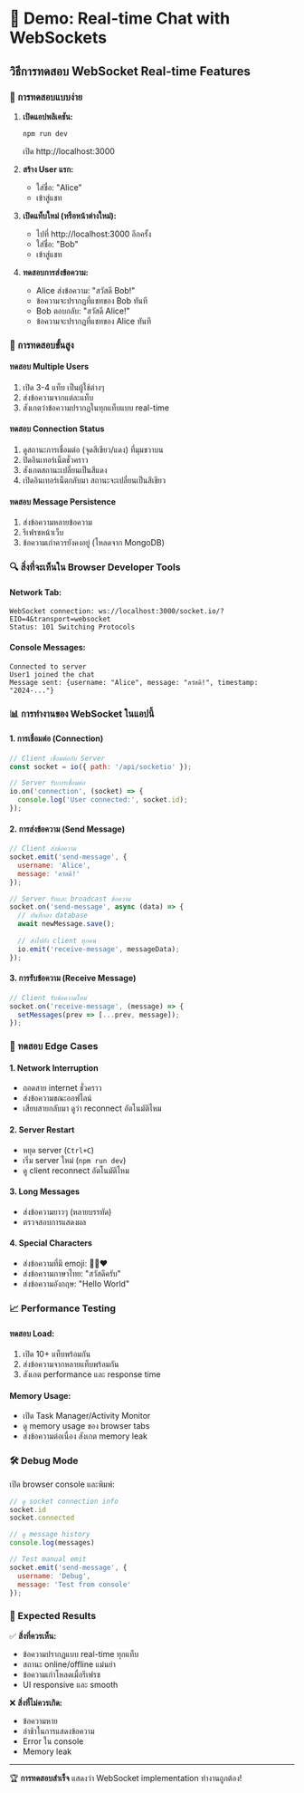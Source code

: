 # 🚀 Demo: Real-time Chat with WebSockets

## วิธีการทดสอบ WebSocket Real-time Features

### 📱 การทดสอบแบบง่าย

1. **เปิดแอปพลิเคชัน:**
   ```bash
   npm run dev
   ```
   เปิด http://localhost:3000

2. **สร้าง User แรก:**
   - ใส่ชื่อ: "Alice"
   - เข้าสู่แชท

3. **เปิดแท็บใหม่ (หรือหน้าต่างใหม่):**
   - ไปที่ http://localhost:3000 อีกครั้ง
   - ใส่ชื่อ: "Bob"
   - เข้าสู่แชท

4. **ทดสอบการส่งข้อความ:**
   - Alice ส่งข้อความ: "สวัสดี Bob!"
   - ข้อความจะปรากฏที่แชทของ Bob ทันที
   - Bob ตอบกลับ: "สวัสดี Alice!"
   - ข้อความจะปรากฏที่แชทของ Alice ทันที

### 🧪 การทดสอบขั้นสูง

#### ทดสอบ Multiple Users
1. เปิด 3-4 แท็บ เป็นผู้ใช้ต่างๆ
2. ส่งข้อความจากแต่ละแท็บ
3. สังเกตว่าข้อความปรากฏในทุกแท็บแบบ real-time

#### ทดสอบ Connection Status
1. ดูสถานะการเชื่อมต่อ (จุดสีเขียว/แดง) ที่มุมขวาบน
2. ปิดอินเทอร์เน็ตชั่วคราว
3. สังเกตสถานะเปลี่ยนเป็นสีแดง
4. เปิดอินเทอร์เน็ตกลับมา สถานะจะเปลี่ยนเป็นสีเขียว

#### ทดสอบ Message Persistence
1. ส่งข้อความหลายข้อความ
2. รีเฟรชหน้าเว็บ
3. ข้อความเก่าควรยังคงอยู่ (โหลดจาก MongoDB)

### 🔍 สิ่งที่จะเห็นใน Browser Developer Tools

#### Network Tab:
```
WebSocket connection: ws://localhost:3000/socket.io/?EIO=4&transport=websocket
Status: 101 Switching Protocols
```

#### Console Messages:
```
Connected to server
User1 joined the chat
Message sent: {username: "Alice", message: "สวัสดี!", timestamp: "2024-..."}
```

### 📊 การทำงานของ WebSocket ในแอปนี้

#### 1. การเชื่อมต่อ (Connection)
```javascript
// Client เชื่อมต่อกับ Server
const socket = io({ path: '/api/socketio' });

// Server รับการเชื่อมต่อ
io.on('connection', (socket) => {
  console.log('User connected:', socket.id);
});
```

#### 2. การส่งข้อความ (Send Message)
```javascript
// Client ส่งข้อความ
socket.emit('send-message', {
  username: 'Alice',
  message: 'สวัสดี!'
});

// Server รับและ broadcast ข้อความ
socket.on('send-message', async (data) => {
  // บันทึกลง database
  await newMessage.save();
  
  // ส่งไปยัง client ทุกคน
  io.emit('receive-message', messageData);
});
```

#### 3. การรับข้อความ (Receive Message)
```javascript
// Client รับข้อความใหม่
socket.on('receive-message', (message) => {
  setMessages(prev => [...prev, message]);
});
```

### 🎯 ทดสอบ Edge Cases

#### 1. Network Interruption
- ถอดสาย internet ชั่วคราว
- ส่งข้อความขณะออฟไลน์
- เสียบสายกลับมา ดูว่า reconnect อัตโนมัติไหม

#### 2. Server Restart
- หยุด server (`Ctrl+C`)
- เริ่ม server ใหม่ (`npm run dev`)
- ดู client reconnect อัตโนมัติไหม

#### 3. Long Messages
- ส่งข้อความยาวๆ (หลายบรรทัด)
- ตรวจสอบการแสดงผล

#### 4. Special Characters
- ส่งข้อความที่มี emoji: 🚀💬❤️
- ส่งข้อความภาษาไทย: "สวัสดีครับ"
- ส่งข้อความอังกฤษ: "Hello World"

### 📈 Performance Testing

#### ทดสอบ Load:
1. เปิด 10+ แท็บพร้อมกัน
2. ส่งข้อความจากหลายแท็บพร้อมกัน
3. สังเกต performance และ response time

#### Memory Usage:
- เปิด Task Manager/Activity Monitor
- ดู memory usage ของ browser tabs
- ส่งข้อความต่อเนื่อง สังเกต memory leak

### 🛠️ Debug Mode

เปิด browser console และพิมพ์:
```javascript
// ดู socket connection info
socket.id
socket.connected

// ดู message history
console.log(messages)

// Test manual emit
socket.emit('send-message', {
  username: 'Debug',
  message: 'Test from console'
});
```

### 🎉 Expected Results

✅ **สิ่งที่ควรเห็น:**
- ข้อความปรากฏแบบ real-time ทุกแท็บ
- สถานะ online/offline แม่นยำ
- ข้อความเก่าโหลดเมื่อรีเฟรช
- UI responsive และ smooth

❌ **สิ่งที่ไม่ควรเกิด:**
- ข้อความหาย
- ล่าช้าในการแสดงข้อความ
- Error ใน console
- Memory leak

---

🏆 **การทดสอบสำเร็จ** แสดงว่า WebSocket implementation ทำงานถูกต้อง! 